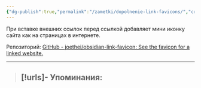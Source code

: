```yaml
---
{"dg-publish":true,"permalink":"/zametki/dopolnenie-link-favicons/","created":"2024-07-13 14:48","updated":"2024-09-03T16:29:06+03:00"}
---
```


При вставке внешних ссылок перед ссылкой добавляет мини иконку сайта как на страницах в интернете.

Репозиторий: [GitHub - joethei/obsidian-link-favicon: See the favicon for a linked website.](https://github.com/joethei/obsidian-link-favicon)

---
> [!urls]- Упоминания:
> - 